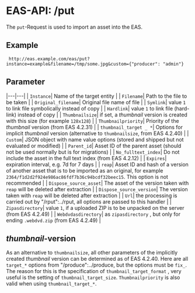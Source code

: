 #  EAS-API: /put

The `put`-Request is used to import an asset into the EAS.

##  Example

~~~
 http://eas.example.com/eas/put?instance=example&filename=/tmp/some.jpg&custom={"producer": "admin"}
~~~


##  Parameter


|---|---|
| `Instance`| Name of the target entity |
| `Filename`| Path to the file to be taken |
| `Original_filename`| Original file name of file |
| `Symlink`| value `1` to link file symbolically instead of copy |
| `Hardlink`| value `1` to link file (hard-link) instead of copy |
| `Thumbnailsize`| if set, a *thumbnail* version is created with this size (for example `128x128`) |
| `Thumbnailpriority`| Priority of the *thumbnail* version (from EAS 4.2.31) |
| `thumbnail_target _ *`| Options for implicit *thumbnail* version (alternative to `thumbnailsize`, from EAS 4.2.40) |
| `Custom`| JSON object with name value options (stored and shipped but not evaluated or modified) |
| `Parent_id`| Asset ID of the parent asset (should not be used normally but is for migrations) |
| `No_fulltext_index`| Do not include the asset in the full text index (from EAS 4.2.12) |
| `Expires`| expiration interval, e.g. 7d for 7 days |
| `reap`| Asset ID and hash of a version of another asset that is to be imported as an original, for example `2364/f1d2d2f924e986ac86fdf7b36c94bcdf32beec15`. This option is not recommended |
| `Dispose_source_asset`| The asset of the version taken with `reap` will be deleted after extraction |
| `Dispose_source_version`| The version taken with `reap` will be deleted after extraction |
| `Url`| the processing is carried out by "/rput":../rput, all options are passed to this handler |
| `Zipasdirectory`| value `1`, if a uploaded ZIP is to be unpacked on the server (from EAS 4.2.49) |
| `Webdvdasdirectory`| as `zipasdirectory` , but only for ending `.webdvd.zip` (from EAS 4.2.49) |

##  *thumbnail*-version

As an alternative to `thumbnailsize`, all other parameters of the implicitly created *thumbnail* version can be determined as of EAS 4.2.40. Here are all `target_*` options from "/produce":../produce, but the options must be `fix_`. The reason for this is the specification of `thumbnail_target_format` , very useful is the setting of `thumbnail_target_size`. `Thumbnailpriority` is also valid when using `thumbnail_target_*`.
